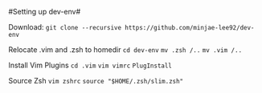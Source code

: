 #Setting up dev-env#

Download:
`git clone --recursive https://github.com/minjae-lee92/dev-env`

Relocate .vim and .zsh to homedir
`cd dev-env`
`mv .zsh /..`
`mv .vim /..`

Install Vim Plugins
`cd .vim`
`vim vimrc`
`PlugInstall`

Source Zsh
`vim zshrc`
`source "$HOME/.zsh/slim.zsh"`

